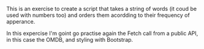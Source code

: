 This is an exercise to create a script that takes a string of words
(it coud be used with numbers too) and orders them acordding to their
frequency of apperance.

In this expercise I'm goint go practise again the Fetch call from a public API, in this case the OMDB, and styling with Bootstrap.
